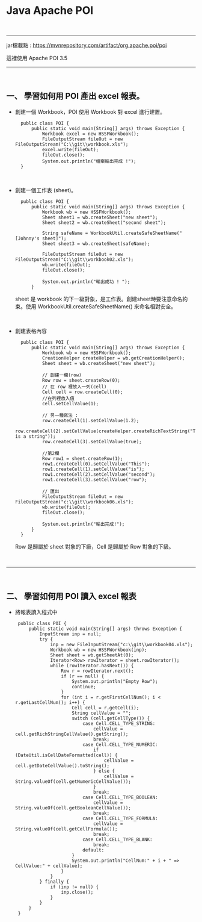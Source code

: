 # Java Apache POI
<br>

----------------------------------------
jar檔載點 : https://mvnrepository.com/artifact/org.apache.poi/poi

這裡使用 Apache POI 3.5

----------------------------------------
<br>

## 一、 學習如何用 POI 產出 excel 報表。

* 創建一個 Workbook，POI 使用 Workbook 對 excel 進行建置。

        public class POI {
            public static void main(String[] args) throws Exception {
                Workbook excel = new HSSFWorkbook();
                FileOutputStream fileOut = new FileOutputStream("C:\\git\\workbook.xls");
                excel.write(fileOut);
                fileOut.close();                
                System.out.println("檔案輸出完成 !");
        }

    <br>

* 創建一個工作表 (sheet)。 

        public class POI {
            public static void main(String[] args) throws Exception {
                Workbook wb = new HSSFWorkbook();
                Sheet sheet1 = wb.createSheet("new sheet");
                Sheet sheet2 = wb.createSheet("second sheet");

                String safeName = WorkbookUtil.createSafeSheetName("[Johnny's sheet]"); 
                Sheet sheet3 = wb.createSheet(safeName);

                FileOutputStream fileOut = new FileOutputStream("C:\\git\\workbook02.xls");
                wb.write(fileOut);
                fileOut.close();
                
                System.out.println("輸出成功 ! ");
            }


    sheet 是 workbook 的下一級對象，是工作表。創建sheet時要注意命名約束。使用 WorkbookUtil.createSafeSheetName() 來命名相對安全。

<br>

* 創建表格內容 

        public class POI {
            public static void main(String[] args) throws Exception {
                Workbook wb = new HSSFWorkbook();
                CreationHelper createHelper = wb.getCreationHelper();
                Sheet sheet = wb.createSheet("new sheet");

                // 創建一欄(row)
                Row row = sheet.createRow(0);
                // 在 row 裡放入一列(cell)
                Cell cell = row.createCell(0);
                //在列裡放入值
                cell.setCellValue(1);

                // 另一種寫法 : 
                row.createCell(1).setCellValue(1.2);
                row.createCell(2).setCellValue(createHelper.createRichTextString("This is a string"));
                row.createCell(3).setCellValue(true);
                
                //第2欄
                Row row1 = sheet.createRow(1);
                row1.createCell(0).setCellValue("This");
                row1.createCell(1).setCellValue("is");
                row1.createCell(2).setCellValue("second");
                row1.createCell(3).setCellValue("row");

                // 匯出
                FileOutputStream fileOut = new FileOutputStream("c:\\git\\workbook06.xls");
                wb.write(fileOut);
                fileOut.close();
                
                System.out.println("輸出完成!");
            }
        }

    Row 是歸屬於 sheet 對象的下級，Cell 是歸屬於 Row 對象的下級。

<br>

-----------------------------------------------------

<br>

 ## 二、 學習如何用 POI 讀入 excel 報表

 * 將報表讀入程式中 

        public class POI {
            public static void main(String[] args) throws Exception {
                InputStream inp = null;
                try {
                    inp = new FileInputStream("c:\\git\\workbook04.xls");
                    Workbook wb = new HSSFWorkbook(inp);
                    Sheet sheet = wb.getSheetAt(0);
                    Iterator<Row> rowIterator = sheet.rowIterator();
                    while (rowIterator.hasNext()) {
                        Row r = rowIterator.next();
                        if (r == null) {
                            System.out.println("Empty Row");
                            continue;
                        }
                        for (int i = r.getFirstCellNum(); i < r.getLastCellNum(); i++) {
                            Cell cell = r.getCell(i);
                            String cellValue = "";
                            switch (cell.getCellType()) {
                                case Cell.CELL_TYPE_STRING:
                                    cellValue = cell.getRichStringCellValue().getString();
                                    break;
                                case Cell.CELL_TYPE_NUMERIC:
                                    if (DateUtil.isCellDateFormatted(cell)) {
                                        cellValue = cell.getDateCellValue().toString();
                                    } else {
                                        cellValue = String.valueOf(cell.getNumericCellValue());
                                    }
                                    break;
                                case Cell.CELL_TYPE_BOOLEAN:
                                    cellValue = String.valueOf(cell.getBooleanCellValue());
                                    break;
                                case Cell.CELL_TYPE_FORMULA:
                                    cellValue = String.valueOf(cell.getCellFormula());
                                    break;
                                case Cell.CELL_TYPE_BLANK:
                                    break;
                                default:
                            }
                            System.out.println("CellNum:" + i + " => CellValue:" + cellValue);
                        }
                    }
                } finally {
                    if (inp != null) {
                        inp.close();
                    }
                }
            }
        }